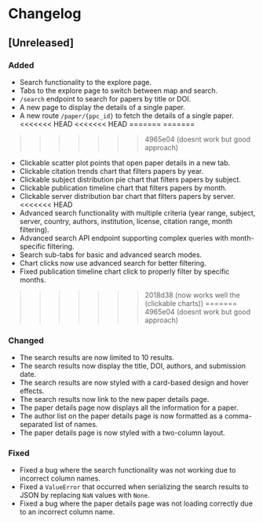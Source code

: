# Changelog

## [Unreleased]

### Added
- Search functionality to the explore page.
- Tabs to the explore page to switch between map and search.
- `/search` endpoint to search for papers by title or DOI.
- A new page to display the details of a single paper.
- A new route `/paper/{ppc_id}` to fetch the details of a single paper.
<<<<<<< HEAD
<<<<<<< HEAD
=======
=======
>>>>>>> 4965e04 (doesnt work but good approach)
- Clickable scatter plot points that open paper details in a new tab.
- Clickable citation trends chart that filters papers by year.
- Clickable subject distribution pie chart that filters papers by subject.
- Clickable publication timeline chart that filters papers by month.
- Clickable server distribution bar chart that filters papers by server.
<<<<<<< HEAD
- Advanced search functionality with multiple criteria (year range, subject, server, country, authors, institution, license, citation range, month filtering).
- Advanced search API endpoint supporting complex queries with month-specific filtering.
- Search sub-tabs for basic and advanced search modes.
- Chart clicks now use advanced search for better filtering.
- Fixed publication timeline chart click to properly filter by specific months.
>>>>>>> 2018d38 (now works well the (clickable charts))
=======
>>>>>>> 4965e04 (doesnt work but good approach)

### Changed
- The search results are now limited to 10 results.
- The search results now display the title, DOI, authors, and submission date.
- The search results are now styled with a card-based design and hover effects.
- The search results now link to the new paper details page.
- The paper details page now displays all the information for a paper.
- The author list on the paper details page is now formatted as a comma-separated list of names.
- The paper details page is now styled with a two-column layout.

### Fixed
- Fixed a bug where the search functionality was not working due to incorrect column names.
- Fixed a `ValueError` that occurred when serializing the search results to JSON by replacing `NaN` values with `None`.
- Fixed a bug where the paper details page was not loading correctly due to an incorrect column name.
